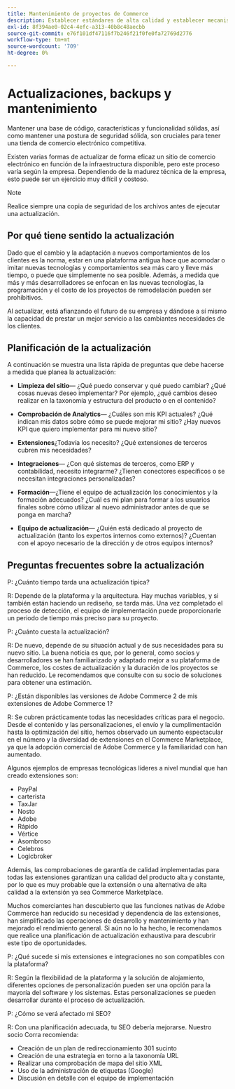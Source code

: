 ```yaml
---
title: Mantenimiento de proyectos de Commerce
description: Establecer estándares de alta calidad y establecer mecanismos para mantener esos estándares con el tiempo.
exl-id: 8f394ae0-02c4-4efc-a313-40b8c48aecbb
source-git-commit: e76f101df47116f7b246f21f0fe0fa72769d2776
workflow-type: tm+mt
source-wordcount: '709'
ht-degree: 0%

---
```


# Actualizaciones, backups y mantenimiento

Mantener una base de código, características y funcionalidad sólidas, así como mantener una postura de seguridad sólida, son cruciales para tener una tienda de comercio electrónico competitiva.

Existen varias formas de actualizar de forma eficaz un sitio de comercio electrónico en función de la infraestructura disponible, pero este proceso varía según la empresa. Dependiendo de la madurez técnica de la empresa, esto puede ser un ejercicio muy difícil y costoso.

>[!NOTE]
>
>Realice siempre una copia de seguridad de los archivos antes de ejecutar una actualización.

## Por qué tiene sentido la actualización

Dado que el cambio y la adaptación a nuevos comportamientos de los clientes es la norma, estar en una plataforma antigua hace que acomodar o imitar nuevas tecnologías y comportamientos sea más caro y lleve más tiempo, o puede que simplemente no sea posible. Además, a medida que más y más desarrolladores se enfocan en las nuevas tecnologías, la programación y el costo de los proyectos de remodelación pueden ser prohibitivos.

Al actualizar, está afianzando el futuro de su empresa y dándose a sí mismo la capacidad de prestar un mejor servicio a las cambiantes necesidades de los clientes.

## Planificación de la actualización

A continuación se muestra una lista rápida de preguntas que debe hacerse a medida que planea la actualización:

- **Limpieza del sitio**— ¿Qué puedo conservar y qué puedo cambiar? ¿Qué cosas nuevas deseo implementar? Por ejemplo, ¿qué cambios deseo realizar en la taxonomía y estructura del producto o en el contenido?

- **Comprobación de Analytics**— ¿Cuáles son mis KPI actuales? ¿Qué indican mis datos sobre cómo se puede mejorar mi sitio? ¿Hay nuevos KPI que quiero implementar para mi nuevo sitio?

- **Extensiones**¿Todavía los necesito? ¿Qué extensiones de terceros cubren mis necesidades?

- **Integraciones**— ¿Con qué sistemas de terceros, como ERP y contabilidad, necesito integrarme? ¿Tienen conectores específicos o se necesitan integraciones personalizadas?

- **Formación**—¿Tiene el equipo de actualización los conocimientos y la formación adecuados? ¿Cuál es mi plan para formar a los usuarios finales sobre cómo utilizar al nuevo administrador antes de que se ponga en marcha?

- **Equipo de actualización**— ¿Quién está dedicado al proyecto de actualización (tanto los expertos internos como externos)? ¿Cuentan con el apoyo necesario de la dirección y de otros equipos internos?

## Preguntas frecuentes sobre la actualización

P: ¿Cuánto tiempo tarda una actualización típica?

R: Depende de la plataforma y la arquitectura. Hay muchas variables, y si también están haciendo un rediseño, se tarda más. Una vez completado el proceso de detección, el equipo de implementación puede proporcionarle un periodo de tiempo más preciso para su proyecto.


P: ¿Cuánto cuesta la actualización?

R: De nuevo, depende de su situación actual y de sus necesidades para su nuevo sitio. La buena noticia es que, por lo general, como socios y desarrolladores se han familiarizado y adaptado mejor a su plataforma de Commerce, los costes de actualización y la duración de los proyectos se han reducido. Le recomendamos que consulte con su socio de soluciones para obtener una estimación.

P: ¿Están disponibles las versiones de Adobe Commerce 2 de mis extensiones de Adobe Commerce 1?

R: Se cubren prácticamente todas las necesidades críticas para el negocio. Desde el contenido y las personalizaciones, el envío y la cumplimentación hasta la optimización del sitio, hemos observado un aumento espectacular en el número y la diversidad de extensiones en el Commerce Marketplace, ya que la adopción comercial de Adobe Commerce y la familiaridad con han aumentado.

Algunos ejemplos de empresas tecnológicas líderes a nivel mundial que han creado extensiones son:

- PayPal
- carterista
- TaxJar
- Nosto
- Adobe
- Rápido
- Vértice
- Asombroso
- Celebros
- Logicbroker

Además, las comprobaciones de garantía de calidad implementadas para todas las extensiones garantizan una calidad del producto alta y constante, por lo que es muy probable que la extensión o una alternativa de alta calidad a la extensión ya sea Commerce Marketplace.

Muchos comerciantes han descubierto que las funciones nativas de Adobe Commerce han reducido su necesidad y dependencia de las extensiones, han simplificado las operaciones de desarrollo y mantenimiento y han mejorado el rendimiento general. Si aún no lo ha hecho, le recomendamos que realice una planificación de actualización exhaustiva para descubrir este tipo de oportunidades.

P: ¿Qué sucede si mis extensiones e integraciones no son compatibles con la plataforma?

R: Según la flexibilidad de la plataforma y la solución de alojamiento, diferentes opciones de personalización pueden ser una opción para la mayoría del software y los sistemas. Estas personalizaciones se pueden desarrollar durante el proceso de actualización.


P: ¿Cómo se verá afectado mi SEO?

R: Con una planificación adecuada, tu SEO debería mejorarse. Nuestro socio Corra recomienda:

- Creación de un plan de redireccionamiento 301 sucinto
- Creación de una estrategia en torno a la taxonomía URL
- Realizar una comprobación de mapa del sitio XML
- Uso de la administración de etiquetas (Google)
- Discusión en detalle con el equipo de implementación
